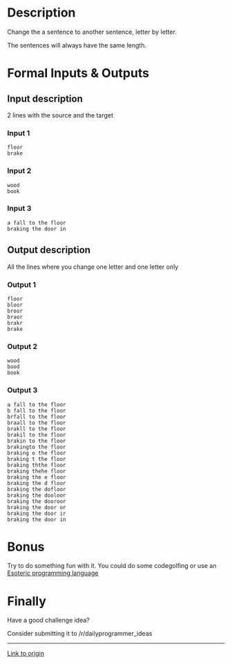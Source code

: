 # Description

Change the a sentence to another sentence, letter by letter.

The sentences will always have the same length.

# Formal Inputs &amp; Outputs

## Input description

2 lines with the source and the target

### Input 1

    floor
    brake

### Input 2

    wood
    book

### Input 3

    a fall to the floor
    braking the door in

## Output description

All the lines where you change one letter and one letter only


### Output 1

    floor
    bloor
    broor
    braor
    brakr
    brake

### Output 2

    wood
    bood
    book

### Output 3

    a fall to the floor
    b fall to the floor
    brfall to the floor
    braall to the floor
    brakll to the floor
    brakil to the floor
    brakin to the floor
    brakingto the floor
    braking o the floor
    braking t the floor
    braking ththe floor
    braking thehe floor
    braking the e floor
    braking the d floor
    braking the dofloor
    braking the dooloor
    braking the dooroor
    braking the door or
    braking the door ir
    braking the door in

# Bonus

Try to do something fun with it. You could do some codegolfing or use an [Esoteric programming language](https://en.wikipedia.org/wiki/Esoteric_programming_language)

# Finally

Have a good challenge idea?

Consider submitting it to /r/dailyprogrammer_ideas

---

[Link to origin](https://www.reddit.com/r/dailyprogrammer/5hy8sm)